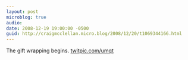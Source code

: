 ```yaml
---
layout: post
microblog: true
audio: 
date: 2008-12-19 19:00:00 -0500
guid: http://craigmcclellan.micro.blog/2008/12/20/t1069344166.html
---
```

The gift wrapping begins.  [twitpic.com/umqt](http://twitpic.com/umqt)
